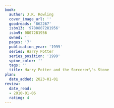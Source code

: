 ```yaml
---
book:
  author: J.K. Rowling
  cover_image_url: ''
  goodreads: '862267'
  isbn13: '9780807281956'
  isbn9: 0807281956
  owned: ''
  pages: '7'
  publication_year: '1999'
  series: Harry Potter
  series_position: '1999'
  spine_color: ''
  tags: ''
  title: Harry Potter and the Sorcerer\'s Stone
plan:
  date_added: 2023-01-01
review:
  date_read:
  - 2010-01-06
  rating: 4
---
```

